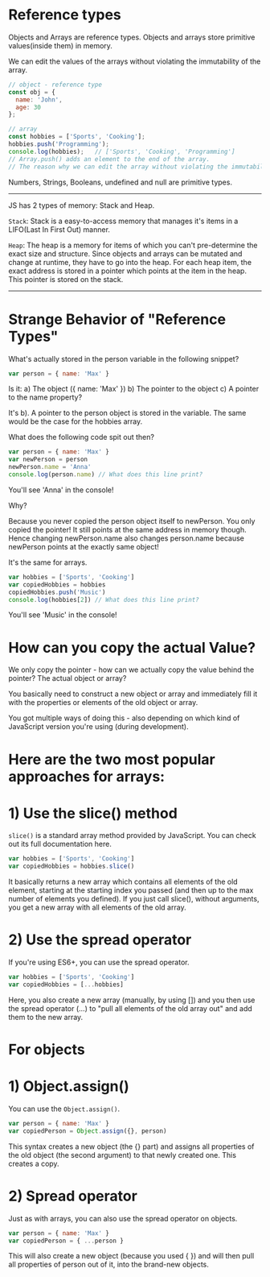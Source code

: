 # Reference types
Objects and Arrays are reference types.
Objects and arrays store primitive values(inside them) in memory.

We can edit the values of the arrays without violating the immutability of the array.

```js
// object - reference type
const obj = {
  name: 'John',
  age: 30
};
```


```js
// array
const hobbies = ['Sports', 'Cooking'];
hobbies.push('Programming');
console.log(hobbies);   // ['Sports', 'Cooking', 'Programming']
// Array.push() adds an element to the end of the array.
// The reason why we can edit the array without violating the immutability of the array is because the array is a reference type. Reference types only store the address of the object pointing to the place in memory where the object of the array is stored. The address doesn't change when we edit the array.
```

Numbers, Strings, Booleans, undefined and null are primitive types.



---

JS has 2 types of memory: Stack and Heap.

`Stack`: Stack is a easy-to-access memory that manages it's items in a LIFO(Last In First Out) manner.

`Heap`: The heap is a memory for items of which you can't pre-determine the exact size and structure. Since objects and arrays can be mutated and change at runtime, they have to go into the heap.
For each heap item, the exact address is stored in a pointer which points at the item in the heap.
This pointer is stored on the stack.

---

# Strange Behavior of "Reference Types"

What's actually stored in the person variable in the following snippet?
```js
var person = { name: 'Max' }
```
Is it: 
a) The object ({ name: 'Max' })
b) The pointer to the object
c) A pointer to the name property?

It's b). A pointer to the person object is stored in the variable. The same would be the case for the hobbies array.

What does the following code spit out then?
```js
var person = { name: 'Max' }
var newPerson = person
newPerson.name = 'Anna'
console.log(person.name) // What does this line print?
```
You'll see 'Anna' in the console!

Why?

Because you never copied the person object itself to newPerson. You only copied the pointer! It still points at the same address in memory though. Hence changing newPerson.name also changes person.name because newPerson points at the exactly same object!

It's the same for arrays.
```js
var hobbies = ['Sports', 'Cooking']
var copiedHobbies = hobbies
copiedHobbies.push('Music')
console.log(hobbies[2]) // What does this line print?
```
You'll see 'Music' in the console!

# How can you copy the actual Value?
We only copy the pointer - how can we actually copy the value behind the pointer? The actual object or array?

You basically need to construct a new object or array and immediately fill it with the properties or elements of the old object or array.

You got multiple ways of doing this - also depending on which kind of JavaScript version you're using (during development).

# Here are the two most popular approaches for arrays:

# 1) Use the slice() method
`slice()` is a standard array method provided by JavaScript. You can check out its full documentation here.
```js
var hobbies = ['Sports', 'Cooking']
var copiedHobbies = hobbies.slice()
```
It basically returns a new array which contains all elements of the old element, starting at the starting index you passed (and then up to the max number of elements you defined). If you just call slice(), without arguments, you get a new array with all elements of the old array.

# 2) Use the spread operator
If you're using ES6+, you can use the spread operator.
```js
var hobbies = ['Sports', 'Cooking']
var copiedHobbies = [...hobbies]
```
Here, you also create a new array (manually, by using []) and you then use the spread operator (...) to "pull all elements of the old array out" and add them to the new array.

# For objects
# 1) Object.assign()
You can use the `Object.assign()`.
```js
var person = { name: 'Max' }
var copiedPerson = Object.assign({}, person)
```
This syntax creates a new object (the {} part) and assigns all properties of the old object (the second argument) to that newly created one. This creates a copy.

# 2) Spread operator
Just as with arrays, you can also use the spread operator on objects.
```js
var person = { name: 'Max' }
var copiedPerson = { ...person }
```
This will also create a new object (because you used { }) and will then pull all properties of person out of it, into the brand-new objects.






